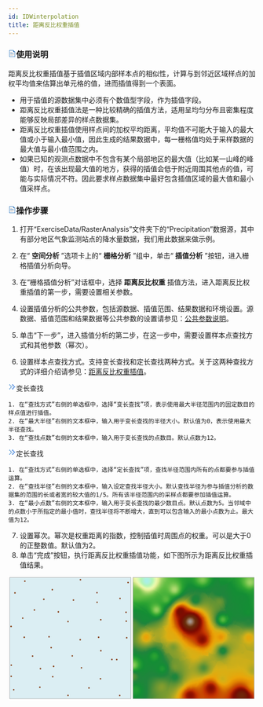```yaml
---
id: IDWinterpolation
title: 距离反比权重插值
---
```

### ![](../../../img/read.gif)使用说明

距离反比权重插值基于插值区域内部样本点的相似性，计算与到邻近区域样点的加权平均值来估算出单元格的值，进而插值得到一个表面。

  * 用于插值的源数据集中必须有个数值型字段，作为插值字段。
  * 距离反比权重插值法是一种比较精确的插值方法，适用呈均匀分布且密集程度能够反映局部差异的样点数据集。
  * 距离反比权重插值使用样点间的加权平均距离，平均值不可能大于输入的最大值或小于输入最小值，因此生成的结果数据中，每一栅格值均处于采样数据的最大值与最小值范围之内。
  * 如果已知的观测点数据中不包含有某个局部地区的最大值（比如某一山峰的峰值）时，在该出现最大值的地方，获得的插值会低于附近周围其他点的值，可能与实际情况不符。因此要求样点数据集中最好包含插值区域的最大值和最小值采样点。

### ![](../../../img/read.gif)操作步骤

  1. 打开“ExerciseData/RasterAnalysis”文件夹下的“Precipitation”数据源，其中有部分地区气象监测站点的降水量数据，我们用此数据来做示例。
  2. 在“ **空间分析** ”选项卡上的“ **栅格分析** ”组中，单击“ **插值分析** ”按钮，进入栅格插值分析向导。
  3. 在“栅格插值分析”对话框中，选择 **距离反比权重** 插值方法，进入距离反比权重插值的第一步，需要设置相关参数。
  4. 设置插值分析的公共参数，包括源数据、插值范围、结果数据和环境设置。源数据、插值范围和结果数据等公共参数的设置请参见：[公共参数说明](CommonPara.htm)。
  5. 单击“下一步”，进入插值分析的第二步，在这一步中，需要设置样本点查找方式和其他参数（幂次）。

  6. 设置样本点查找方式。支持变长查找和定长查找两种方式。关于这两种查找方式的详细介绍请参见：[距离反比权重插值](aboutinterpolation.htm)。

![](img/close.gif)变长查找

    1. 在“查找方式”右侧的单选框中，选择“变长查找”项，表示使用最大半径范围内的固定数目的样点值进行插值。
    2. 在“最大半径”右侧的文本框中，输入用于变长查找的半径大小。默认值为0，表示使用最大半径查找。
    3. 在“查找点数”右侧的文本框中，输入用于变长查找的点数目。默认点数为12。

![](img/close.gif)定长查找

    1. 在“查找方式”右侧的单选框中，选择“定长查找”项，查找半径范围内所有的点都要参与插值运算。
    2. 在“查找半径”右侧的文本框中，输入设定查找半径大小。默认查找半径为参与插值分析的数据集的范围的长或者宽的较大值的1/5。所有该半径范围内的采样点都要参加插值运算。
    3. 在“最小点数”右侧的文本框中，输入用于变长查找的最少数目点。默认点数为5。当邻域中的点数小于所指定的最小值时，查找半径将不断增大，直到可以包含输入的最小点数为止。最大值为12。

  7. 设置幂次。幂次是权重距离的指数，控制插值时周围点的权重。可以是大于0的正整数值。默认值为2。
  8. 单击“完成”按钮，执行距离反比权重插值功能，如下图所示为距离反比权重插值结果。
  
   ![](img/IDWResult.png)  


